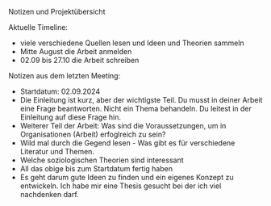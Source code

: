 Notizen und Projektübersicht

Aktuelle Timeline:
- viele verschiedene Quellen lesen und Ideen und Theorien sammeln
- Mitte August die Arbeit anmelden
- 02.09 bis 27.10 die Arbeit schreiben






Notizen aus dem letzten Meeting:
- Startdatum: 02.09.2024
- Die Einleitung ist kurz, aber der wichtigste Teil. Du musst in deiner Arbeit eine Frage beantworten. Nicht ein Thema behandeln. Du leitest in der Einleitung auf diese Frage hin.
- Weiterer Teil der Arbeit: Was sind die Voraussetzungen, um in Organisationen (Arbeit) erfoglreich zu sein?
- Wild mal durch die Gegend lesen - Was gibt es für verschiedene Literatur und Themen.
- Welche soziologischen Theorien sind interessant
- All das obige bis zum Startdatum fertig haben
- Es geht darum gute Ideen zu finden und ein eigenes Konzept zu entwickeln. Ich habe mir eine Thesis gesucht bei der ich viel nachdenken darf. 


























































